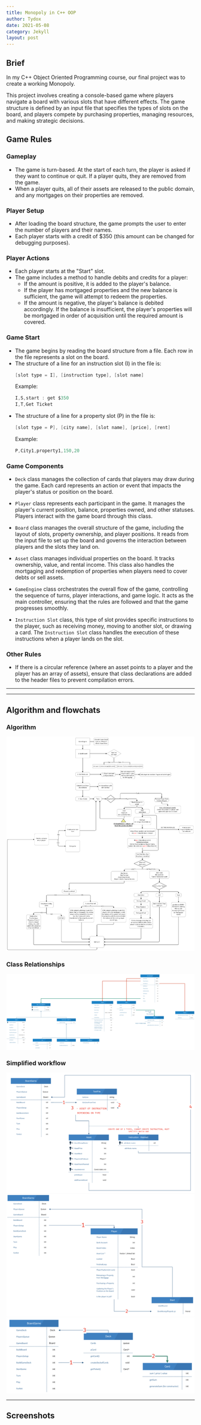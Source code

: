 ```yaml
---
title: Monopoly in C++ OOP
author: Tydox
date: 2021-05-08
category: Jekyll
layout: post
---
```


## Brief

In my C++ Object Oriented Programming course, our final project was to create a working Monopoly.

This project involves creating a console-based game where players navigate a board with various slots that have different effects. The game structure is defined by an input file that specifies the types of slots on the board, and players compete by purchasing properties, managing resources, and making strategic decisions.

## Game Rules

### Gameplay
   - The game is turn-based. At the start of each turn, the player is asked if they want to continue or quit. If a player quits, they are removed from the game.
   - When a player quits, all of their assets are released to the public domain, and any mortgages on their properties are removed.

### Player Setup
   - After loading the board structure, the game prompts the user to enter the number of players and their names.
   - Each player starts with a credit of $350 (this amount can be changed for debugging purposes).

### Player Actions
   - Each player starts at the "Start" slot.
   - The game includes a method to handle debits and credits for a player:
     - If the amount is positive, it is added to the player's balance.
     - If the player has mortgaged properties and the new balance is sufficient, the game will attempt to redeem the properties.
     - If the amount is negative, the player's balance is debited accordingly. If the balance is insufficient, the player's properties will be mortgaged in order of acquisition until the required amount is covered.


### Game Start
   - The game begins by reading the board structure from a file. Each row in the file represents a slot on the board.
   - The structure of a line for an instruction slot (I) in the file is:
     ```C
     [slot type = I], [instruction type], [slot name]
     ```
     Example:
     ```C
     I,S,start : get $350
     I,T,Get Ticket
     ```
   - The structure of a line for a property slot (P) in the file is:
     ```C
     [slot type = P], [city name], [slot name], [price], [rent]
     ```
     Example:
     ```C
     P,City1,property1,150,20
     ```



### Game Components

   - `Deck` class manages the collection of cards that players may draw during the game. Each card represents an action or event that impacts the player's status or position on the board.

   - `Player` class represents each participant in the game. It manages the player's current position, balance, properties owned, and other statuses. Players interact with the game board through this class.

   - `Board` class manages the overall structure of the game, including the layout of slots, property ownership, and player positions. It reads from the input file to set up the board and governs the interaction between players and the slots they land on.

   - `Asset` class manages individual properties on the board. It tracks ownership, value, and rental income. This class also handles the mortgaging and redemption of properties when players need to cover debts or sell assets.

   - `GameEngine` class orchestrates the overall flow of the game, controlling the sequence of turns, player interactions, and game logic. It acts as the main controller, ensuring that the rules are followed and that the game progresses smoothly.

   - `Instruction Slot` class, this type of slot provides specific instructions to the player, such as receiving money, moving to another slot, or drawing a card. The `Instruction Slot` class handles the execution of these instructions when a player lands on the slot.

### Other Rules
   - If there is a circular reference (where an asset points to a player and the player has an array of assets), ensure that class declarations are added to the header files to prevent compilation errors.

---

---
## Algorithm and flowchats
### Algorithm
![](/assets/MonopolyImages/algo-flow.png)

### Class Relationships
![](/assets/MonopolyImages/class-relationships.png)
### Simplified workflow
![1](/assets/MonopolyImages/simple-flow1.png)
![2](/assets/MonopolyImages/simple-flow2.png)
![3](/assets/MonopolyImages/simple-flow3.png)


---
## Screenshots



